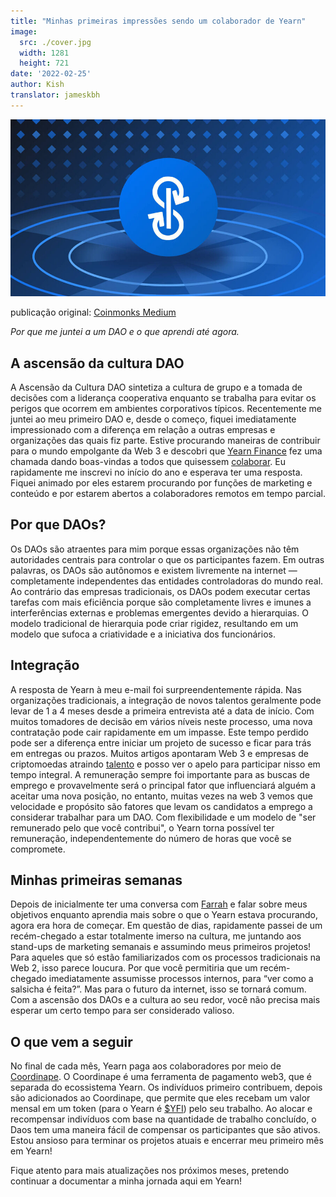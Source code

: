 ```yaml
---
title: "Minhas primeiras impressões sendo um colaborador de Yearn"
image:
  src: ./cover.jpg
  width: 1281
  height: 721
date: '2022-02-25'
author: Kish
translator: jameskbh 
---
```


![](cover.jpg?w=800&h=450)

publicação original: [Coinmonks Medium](https://medium.com/coinmonks/my-first-impressions-of-being-a-contributor-at-yearn-e154743b9cd5)

*Por que me juntei a um DAO e o que aprendi até agora.*

## A ascensão da cultura DAO
A Ascensão da Cultura DAO sintetiza a cultura de grupo e a tomada de decisões com a liderança cooperativa enquanto se trabalha para evitar os perigos que ocorrem em ambientes corporativos típicos. Recentemente me juntei ao meu primeiro DAO e, desde o começo, fiquei imediatamente impressionado com a diferença em relação a outras empresas e organizações das quais fiz parte. Estive procurando maneiras de contribuir para o mundo empolgante da Web 3 e descobri que [Yearn Finance](https://yearn.finance/#/home) fez uma chamada dando boas-vindas a todos que quisessem [colaborar](https://twitter.com/iearnfinance/status/1445799269189881864). Eu rapidamente me inscrevi no início do ano e esperava ter uma resposta. Fiquei animado por eles estarem procurando por funções de marketing e conteúdo e por estarem abertos a colaboradores remotos em tempo parcial.

## Por que DAOs?
Os DAOs são atraentes para mim porque essas organizações não têm autoridades centrais para controlar o que os participantes fazem. Em outras palavras, os DAOs são autônomos e existem livremente na internet — completamente independentes das entidades controladoras do mundo real. Ao contrário das empresas tradicionais, os DAOs podem executar certas tarefas com mais eficiência porque são completamente livres e imunes a interferências externas e problemas emergentes devido a hierarquias. O modelo tradicional de hierarquia pode criar rigidez, resultando em um modelo que sufoca a criatividade e a iniciativa dos funcionários.

## Integração
A resposta de Yearn à meu e-mail foi surpreendentemente rápida. Nas organizações tradicionais, a integração de novos talentos geralmente pode levar de 1 a 4 meses desde a primeira entrevista até a data de início. Com muitos tomadores de decisão em vários níveis neste processo, uma nova contratação pode cair rapidamente em um impasse. Este tempo perdido pode ser a diferença entre iniciar um projeto de sucesso e ficar para trás em entregas ou prazos. Muitos artigos apontaram Web 3 e empresas de criptomoedas atraindo [talento](https://www.bloomberg.com/news/articles/2022-02-05/are-crypto-daos-the-new-wall-street-jobs-seekers-try-blockchain-over-banking) e posso ver o apelo para participar nisso em tempo integral. A remuneração sempre foi importante para as buscas de emprego e provavelmente será o principal fator que influenciará alguém a aceitar uma nova posição, no entanto, muitas vezes na web 3 vemos que velocidade e propósito são fatores que levam os candidatos a emprego a considerar trabalhar para um DAO. Com flexibilidade e um modelo de "ser remunerado pelo que você contribui", o Yearn torna possível ter remuneração, independentemente do número de horas que você se compromete.

## Minhas primeiras semanas
Depois de inicialmente ter uma conversa com [Farrah](https://twitter.com/_farrahmay) e falar sobre meus objetivos enquanto aprendia mais sobre o que o Yearn estava procurando, agora era hora de começar. Em questão de dias, rapidamente passei de um recém-chegado a estar totalmente imerso na cultura, me juntando aos stand-ups de marketing semanais e assumindo meus primeiros projetos! Para aqueles que só estão familiarizados com os processos tradicionais na Web 2, isso parece loucura. Por que você permitiria que um recém-chegado imediatamente assumisse processos internos, para “ver como a salsicha é feita?”. Mas para o futuro da internet, isso se tornará comum. Com a ascensão dos DAOs e a cultura ao seu redor, você não precisa mais esperar um certo tempo para ser considerado valioso.

## O que vem a seguir
No final de cada mês, Yearn paga aos colaboradores por meio de [Coordinape](https://coordinape.com/). O Coordinape é uma ferramenta de pagamento web3, que é separada do ecossistema Yearn. Os indivíduos primeiro contribuem, depois são adicionados ao Coordinape, que permite que eles recebam um valor mensal em um token (para o Yearn é [$YFI](https://coinmarketcap.com/currencies/yearn-finance/)) pelo seu trabalho. Ao alocar e recompensar indivíduos com base na quantidade de trabalho concluído, o Daos tem uma maneira fácil de compensar os participantes que são ativos. Estou ansioso para terminar os projetos atuais e encerrar meu primeiro mês em Yearn!

Fique atento para mais atualizações nos próximos meses, pretendo continuar a documentar a minha jornada aqui em Yearn!
